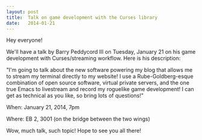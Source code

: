 ```yaml
---
layout: post
title:  Talk on game development with the Curses library
date:   2014-01-21
---
```


Hey everyone!

We'll have a talk by Barry Peddycord III on Tuesday, January 21 on his game development
with Curses/streaming workflow. Here is his description:

"I'm going to talk about the new software powering my blog that allows me to stream my
terminal directly to my website! I use a Rube-Goldberg-esque combination of open source
software, virtual private servers, and the one true Emacs to livestream and record my
roguelike game development! I can get as technical as you like, so bring lots of questions!"

When: January 21, 2014, 7pm

Where: EB 2, 3001 (on the bridge between the two wings)

Wow, much talk, such topic! Hope to see you all there!
